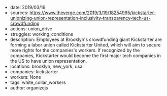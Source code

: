 - date: 2019/03/19
- sources: https://www.theverge.com/2019/3/19/18254995/kickstarter-unionizing-union-representation-inclusivity-transparency-tech-us-crowdfunding
- actions: union_drive
- struggles: working_conditions
- description: Employees at Brooklyn's crowdfunding giant Kickstarter are forming a labor union called Kickstarter United, which will aim to secure more rights for the companies's workers. If recognized by the companies, Kickstarter would become the first major tech companies in the US to have union representation.
- locations: brooklyn, new_york, usa
- companies: kickstarter
- workers: None
- tags: white_collar_workers
- author: organizejs
